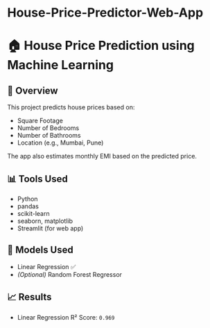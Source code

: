 # House-Price-Predictor-Web-App
# 🏠 House Price Prediction using Machine Learning

## 📌 Overview
This project predicts house prices based on:
- Square Footage
- Number of Bedrooms
- Number of Bathrooms
- Location (e.g., Mumbai, Pune)

The app also estimates monthly EMI based on the predicted price.

## 📊 Tools Used
- Python
- pandas
- scikit-learn
- seaborn, matplotlib
- Streamlit (for web app)

## 🧠 Models Used
- Linear Regression ✅
- *(Optional)* Random Forest Regressor

## 📈 Results
- Linear Regression R² Score: `0.969`


